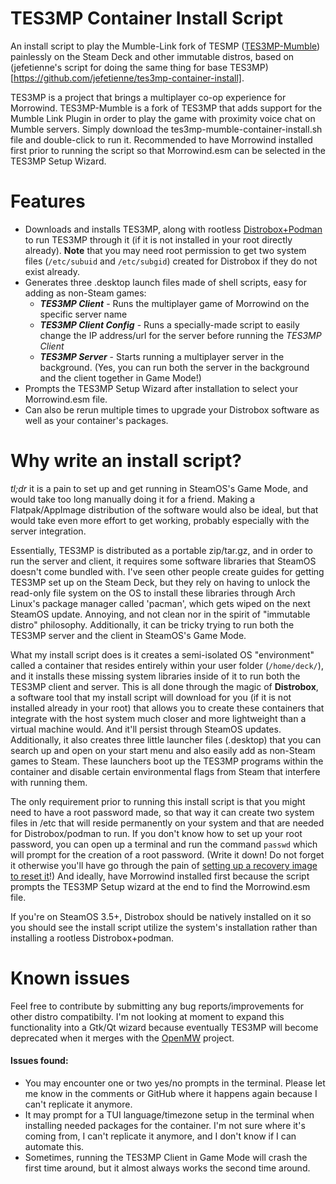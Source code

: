 # TES3MP Container Install Script
An install script to play the Mumble-Link fork of TESMP ([TES3MP-Mumble]([https://github.com/TES3MP/TES3MP](https://github.com/FakeSalamander/TES3MP-mumble))) painlessly on the Steam Deck and other immutable distros, based on (jefetienne's script for doing the same thing for base TES3MP)[https://github.com/jefetienne/tes3mp-container-install].

TES3MP is a project that brings a multiplayer co-op experience for Morrowind. TES3MP-Mumble is a fork of TES3MP that adds support for the Mumble Link Plugin in order to play the game with proximity voice chat on Mumble servers. Simply download the tes3mp-mumble-container-install.sh file and double-click to run it. Recommended to have Morrowind installed first prior to running the script so that Morrowind.esm can be selected in the TES3MP Setup Wizard.

# Features
- Downloads and installs TES3MP, along with rootless [Distrobox+Podman](https://github.com/89luca89/distrobox) to run TES3MP through it (if it is not installed in your root directly already). **Note** that you may need root permission to get two system files (`/etc/subuid` and `/etc/subgid`) created for Distrobox if they do not exist already.
- Generates three .desktop launch files made of shell scripts, easy for adding as non-Steam games:
  - ***TES3MP Client*** - Runs the multiplayer game of Morrowind on the specific server name
  - ***TES3MP Client Config*** - Runs a specially-made script to easily change the IP address/url for the server before running the *TES3MP Client*
  - ***TES3MP Server*** - Starts running a multiplayer server in the background. (Yes, you can run both the server in the background and the client together in Game Mode!)
- Prompts the TES3MP Setup Wizard after installation to select your Morrowind.esm file.
- Can also be rerun multiple times to upgrade your Distrobox software as well as your container's packages.

# Why write an install script?
*tl;dr* it is a pain to set up and get running in SteamOS's Game Mode, and would take too long manually doing it for a friend. Making a Flatpak/AppImage distribution of the software would also be ideal, but that would take even more effort to get working, probably especially with the server integration.

Essentially, TES3MP is distributed as a portable zip/tar.gz, and in order to run the server and client, it requires some software libraries that SteamOS doesn't come bundled with. I've seen other people create guides for getting TES3MP set up on the Steam Deck, but they rely on having to unlock the read-only file system on the OS to install these libraries through Arch Linux's package manager called 'pacman', which gets wiped on the next SteamOS update. Annoying, and not clean nor in the spirit of "immutable distro" philosophy. Additionally, it can be tricky trying to run both the TES3MP server and the client in SteamOS's Game Mode.

What my install script does is it creates a semi-isolated OS "environment" called a container that resides entirely within your user folder (`/home/deck/`), and it installs these missing system libraries inside of it to run both the TES3MP client and server. This is all done through the magic of **Distrobox**, a software tool that my install script will download for you (if it is not installed already in your root) that allows you to create these containers that integrate with the host system much closer and more lightweight than a virtual machine would. And it'll persist through SteamOS updates. Additionally, it also creates three little launcher files (.desktop) that you can search up and open on your start menu and also easily add as non-Steam games to Steam. These launchers boot up the TES3MP programs within the container and disable certain environmental flags from Steam that interfere with running them.

The only requirement prior to running this install script is that you might need to have a root password made, so that way it can create two system files in /etc that will reside permanently on your system and that are needed for Distrobox/podman to run. If you don't know how to set up your root password, you can open up a terminal and run the command `passwd` which will prompt for the creation of a root password. (Write it down! Do not forget it otherwise you'll have go through the pain of [setting up a recovery image to reset it](https://www.youtube.com/watch?v=BSj44Iovxq8&list=LL&index=1&pp=gAQBiAQB)!) And ideally, have Morrowind installed first because the script prompts the TES3MP Setup wizard at the end to find the Morrowind.esm file.

If you're on SteamOS 3.5+, Distrobox should be natively installed on it so you should see the install script utilize the system's installation rather than installing a rootless Distrobox+podman.

# Known issues
Feel free to contribute by submitting any bug reports/improvements for other distro compatibilty. I'm not looking at moment to expand this functionality into a Gtk/Qt wizard because eventually TES3MP will become deprecated when it merges with the [OpenMW](https://openmw.org/en/) project.

<h4>Issues found:</h4>

- You may encounter one or two yes/no prompts in the terminal. Please let me know in the comments or GitHub where it happens again because I can't replicate it anymore.
- It may prompt for a TUI language/timezone setup in the terminal when installing needed packages for the container. I'm not sure where it's coming from, I can't replicate it anymore, and I don't know if I can automate this.
- Sometimes, running the TES3MP Client in Game Mode will crash the first time around, but it almost always works the second time around.
